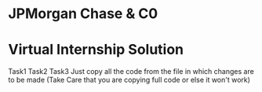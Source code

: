 # JPMorgan Chase & C0
# Virtual Internship Solution 
Task1
Task2
Task3
Just copy all the code from the file in which changes are to be made (Take Care that you are copying full code or else it won't work) 
